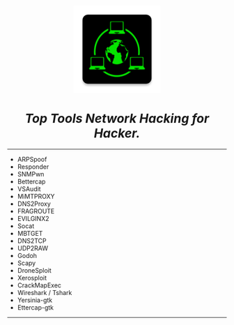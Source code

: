 <p align="center"><img src="/images/04.png" alt="Master of IT" width="200"/></p>

<center><h1><i>Top Tools Network Hacking for Hacker.</i></h1></center>

---

* ARPSpoof
* Responder
* SNMPwn
* Bettercap
* VSAudit
* MiMTPROXY
* DNS2Proxy
* FRAGROUTE
* EVILGINX2
* Socat
* MBTGET
* DNS2TCP
* UDP2RAW
* Godoh
* Scapy
* DroneSploit
* Xerosploit
* CrackMapExec
* Wireshark / Tshark
* Yersinia-gtk
* Ettercap-gtk

---
